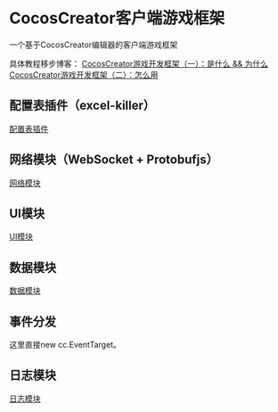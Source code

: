 # CocosCreator客户端游戏框架

一个基于CocosCreator编辑器的客户端游戏框架

具体教程移步博客：
[CocosCreator游戏开发框架（一）：是什么 && 为什么](https://blog.csdn.net/wxc237786026/article/details/93741178)
[CocosCreator游戏开发框架（二）：怎么用](https://blog.csdn.net/wxc237786026/article/details/93872342)


## 配置表插件（excel-killer）

[配置表插件](./doc/配置表插件.md)

## 网络模块（WebSocket + Protobufjs）

[网络模块](./doc/网络模块.md)

## UI模块

[UI模块](./doc/UI模块.md)

## 数据模块

[数据模块](./doc/数据模块.md)

## 事件分发

这里直接new cc.EventTarget。

## 日志模块

[日志模块](./doc/日志模块.md)
